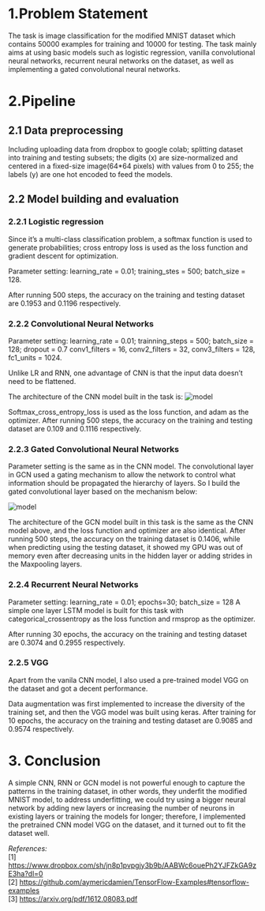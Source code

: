 # 1.Problem Statement
The task is image classification for the modified MNIST dataset which contains 50000 examples for training and 10000 for testing. The task mainly aims at using basic models such as logistic regression, vanilla convolutional neural networks, recurrent neural networks on the dataset, as well as implementing a gated convolutional neural networks.  

# 2.Pipeline
## 2.1 Data preprocessing 
Including uploading data from dropbox to google colab; 
splitting dataset into training and testing subsets; 
the digits (x) are size-normalized and centered in a fixed-size image(64*64 pixels) with values from 0 to 255; the labels (y) are one hot encoded to feed the models.

## 2.2 Model building and evaluation
### 2.2.1 Logistic regression

Since it’s a multi-class classification problem, a softmax function is used to generate probabilities; cross entropy loss is used as the loss function and gradient descent for optimization.  

Parameter setting: learning_rate = 0.01; training_stes = 500; batch_size = 128.

After running 500 steps, the accuracy on the training and testing dataset are 0.1953 and  0.1196 respectively.

### 2.2.2 Convolutional Neural Networks

Parameter setting: learning_rate = 0.01; trainning_steps = 500; batch_size = 128; dropout = 0.7
conv1_filters = 16, conv2_filters = 32, conv3_filters = 128, fc1_units = 1024.

Unlike LR and RNN, one advantage of CNN is that the input data doesn’t need to be flattened.

The architecture of the CNN model built in the task is: 
![model](/images/logo.png)

Softmax_cross_entropy_loss is used as the loss function, and adam as the optimizer. After running 500 steps, the accuracy on the training and testing dataset are 0.109 and  0.1116 respectively.  

### 2.2.3 Gated Convolutional Neural Networks

Parameter setting is the same as in the CNN model.
The convolutional layer in GCN used a gating mechanism to allow the network to control what information should be propagated the hierarchy of layers. So I build the gated convolutional layer based on the mechanism below:

![model](/images/logo.png)

The architecture of the GCN model built in this task is the same as the CNN model above, and the loss function and optimizer are also identical. After running 500 steps, the accuracy on the training dataset is 0.1406, while when predicting using the testing dataset, it showed my GPU was out of memory even after decreasing units in the hidden layer or adding strides in the Maxpooling layers.  

### 2.2.4 Recurrent Neural Networks

Parameter setting: learning_rate = 0.01; epochs=30; batch_size = 128
A simple one layer LSTM model is built for this task with categorical_crossentropy as the loss function and rmsprop as  the optimizer.

After running 30 epochs, the accuracy on the training and testing dataset are 0.3074 and  0.2955 respectively.

### 2.2.5 VGG

Apart from the vanila CNN model, I also used a pre-trained model VGG on the dataset and got a decent performance.

Data augmentation was first implemented to increase the diversity of the training set, and then the VGG model was built using keras. After training for 10 epochs, the accuracy on the training and testing dataset are 0.9085 and  0.9574 respectively.

# 3. Conclusion

A simple CNN, RNN or GCN model is not powerful enough to capture the patterns in the training dataset, in other words, they underfit the modified MNIST model, to address underfitting, we could try using a bigger neural network by adding new layers or increasing the number of neurons in existing layers or training the models for longer; therefore, I implemented the pretrained CNN model VGG on the dataset, and it turned out to fit the dataset well. 

*References:*  
[1] https://www.dropbox.com/sh/jn8p1pvpgjy3b9b/AABWc6ouePh2YJFZkGA9zE3ha?dl=0  
[2] https://github.com/aymericdamien/TensorFlow-Examples#tensorflow-examples  
[3] https://arxiv.org/pdf/1612.08083.pdf
